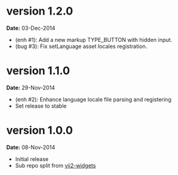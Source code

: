 version 1.2.0
=============
**Date:** 03-Dec-2014

- (enh #1): Add a new markup TYPE_BUTTON with hidden input.
- (bug #3): Fix setLanguage asset locales registration.

version 1.1.0
=============
**Date:** 29-Nov-2014

- (enh #2): Enhance language locale file parsing and registering
- Set release to stable

version 1.0.0
=============
**Date:** 08-Nov-2014

- Initial release 
- Sub repo split from [yii2-widgets](https://github.com/kartik-v/yii2-widgets)